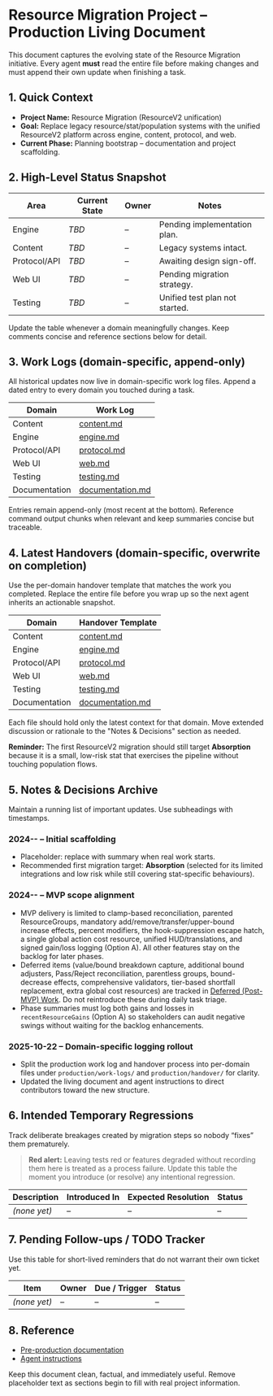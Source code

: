 # Resource Migration Project – Production Living Document

This document captures the evolving state of the Resource Migration initiative. Every agent **must** read the entire file before making changes and must append their own update when finishing a task.

## 1. Quick Context

- **Project Name:** Resource Migration (ResourceV2 unification)
- **Goal:** Replace legacy resource/stat/population systems with the unified ResourceV2 platform across engine, content, protocol, and web.
- **Current Phase:** Planning bootstrap – documentation and project scaffolding.

## 2. High-Level Status Snapshot

| Area         | Current State | Owner | Notes                          |
| ------------ | ------------- | ----- | ------------------------------ |
| Engine       | _TBD_         | –     | Pending implementation plan.   |
| Content      | _TBD_         | –     | Legacy systems intact.         |
| Protocol/API | _TBD_         | –     | Awaiting design sign-off.      |
| Web UI       | _TBD_         | –     | Pending migration strategy.    |
| Testing      | _TBD_         | –     | Unified test plan not started. |

Update the table whenever a domain meaningfully changes. Keep comments concise and reference sections below for detail.

## 3. Work Logs (domain-specific, append-only)

All historical updates now live in domain-specific work log files. Append a dated entry to every domain you touched during a task.

| Domain        | Work Log                                         |
| ------------- | ------------------------------------------------ |
| Content       | [content.md](./work-logs/content.md)             |
| Engine        | [engine.md](./work-logs/engine.md)               |
| Protocol/API  | [protocol.md](./work-logs/protocol.md)           |
| Web UI        | [web.md](./work-logs/web.md)                     |
| Testing       | [testing.md](./work-logs/testing.md)             |
| Documentation | [documentation.md](./work-logs/documentation.md) |

Entries remain append-only (most recent at the bottom). Reference command output chunks when relevant and keep summaries concise but traceable.

## 4. Latest Handovers (domain-specific, overwrite on completion)

Use the per-domain handover template that matches the work you completed. Replace the entire file before you wrap up so the next agent inherits an actionable snapshot.

| Domain        | Handover Template                               |
| ------------- | ----------------------------------------------- |
| Content       | [content.md](./handover/content.md)             |
| Engine        | [engine.md](./handover/engine.md)               |
| Protocol/API  | [protocol.md](./handover/protocol.md)           |
| Web UI        | [web.md](./handover/web.md)                     |
| Testing       | [testing.md](./handover/testing.md)             |
| Documentation | [documentation.md](./handover/documentation.md) |

Each file should hold only the latest context for that domain. Move extended discussion or rationale to the "Notes & Decisions" section as needed.

**Reminder:** The first ResourceV2 migration should still target **Absorption** because it is a small, low-risk stat that exercises the pipeline without touching population flows.

## 5. Notes & Decisions Archive

Maintain a running list of important updates. Use subheadings with timestamps.

### 2024-**-** – Initial scaffolding

- Placeholder: replace with summary when real work starts.
- Recommended first migration target: **Absorption** (selected for its limited integrations and low risk while still covering stat-specific behaviours).

### 2024-**-** – MVP scope alignment

- MVP delivery is limited to clamp-based reconciliation, parented ResourceGroups, mandatory add/remove/transfer/upper-bound increase effects, percent modifiers, the hook-suppression escape hatch, a single global action cost resource, unified HUD/translations, and signed gain/loss logging (Option A). All other features stay on the backlog for later phases.
- Deferred items (value/bound breakdown capture, additional bound adjusters, Pass/Reject reconciliation, parentless groups, bound-decrease effects, comprehensive validators, tier-based shortfall replacement, extra global cost resources) are tracked in [Deferred (Post-MVP) Work](../pre-production/project-outline.md#5-deferred-post-mvp-work). Do not reintroduce these during daily task triage.
- Phase summaries must log both gains and losses in `recentResourceGains` (Option A) so stakeholders can audit negative swings without waiting for the backlog enhancements.

### 2025-10-22 – Domain-specific logging rollout

- Split the production work log and handover process into per-domain files under `production/work-logs/` and `production/handover/` for clarity.
- Updated the living document and agent instructions to direct contributors toward the new structure.

## 6. Intended Temporary Regressions

Track deliberate breakages created by migration steps so nobody “fixes” them prematurely.

> **Red alert:** Leaving tests red or features degraded without recording them
> here is treated as a process failure. Update this table the moment you
> introduce (or resolve) any intentional regression.

| Description  | Introduced In | Expected Resolution | Status |
| ------------ | ------------- | ------------------- | ------ |
| _(none yet)_ | –             | –                   | –      |

## 7. Pending Follow-ups / TODO Tracker

Use this table for short-lived reminders that do not warrant their own ticket yet.

| Item         | Owner | Due / Trigger | Status |
| ------------ | ----- | ------------- | ------ |
| _(none yet)_ | –     | –             | –      |

## 8. Reference

- [Pre-production documentation](../pre-production/)
- [Agent instructions](./agent-instructions.md)

Keep this document clean, factual, and immediately useful. Remove placeholder text as sections begin to fill with real project information.
